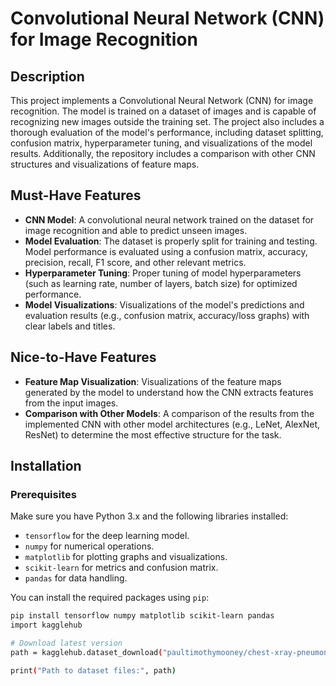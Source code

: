 # Convolutional Neural Network (CNN) for Image Recognition

## Description

This project implements a Convolutional Neural Network (CNN) for image recognition. The model is trained on a dataset of images and is capable of recognizing new images outside the training set. The project also includes a thorough evaluation of the model's performance, including dataset splitting, confusion matrix, hyperparameter tuning, and visualizations of the model results. Additionally, the repository includes a comparison with other CNN structures and visualizations of feature maps.

## Must-Have Features

- **CNN Model**: A convolutional neural network trained on the dataset for image recognition and able to predict unseen images.
- **Model Evaluation**: The dataset is properly split for training and testing. Model performance is evaluated using a confusion matrix, accuracy, precision, recall, F1 score, and other relevant metrics.
- **Hyperparameter Tuning**: Proper tuning of model hyperparameters (such as learning rate, number of layers, batch size) for optimized performance.
- **Model Visualizations**: Visualizations of the model's predictions and evaluation results (e.g., confusion matrix, accuracy/loss graphs) with clear labels and titles.

## Nice-to-Have Features

- **Feature Map Visualization**: Visualizations of the feature maps generated by the model to understand how the CNN extracts features from the input images.
- **Comparison with Other Models**: A comparison of the results from the implemented CNN with other model architectures (e.g., LeNet, AlexNet, ResNet) to determine the most effective structure for the task.

## Installation

### Prerequisites

Make sure you have Python 3.x and the following libraries installed:

- `tensorflow` for the deep learning model.
- `numpy` for numerical operations.
- `matplotlib` for plotting graphs and visualizations.
- `scikit-learn` for metrics and confusion matrix.
- `pandas` for data handling.

You can install the required packages using `pip`:

```bash
pip install tensorflow numpy matplotlib scikit-learn pandas
import kagglehub

# Download latest version
path = kagglehub.dataset_download("paultimothymooney/chest-xray-pneumonia")

print("Path to dataset files:", path)

